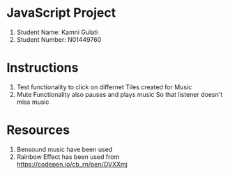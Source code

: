 # JavaScript Project

1. Student Name: Kamni Gulati
2. Student Number: N01449760

# Instructions
1. Test functionality to click on differnet Tiles created for Music
2. Mute Functionality also pauses and plays music So that listener doesn't miss music

# Resources

1. Bensound music have been used
2. Rainbow Effect has been used from https://codepen.io/cb_rn/pen/OVXXmj

